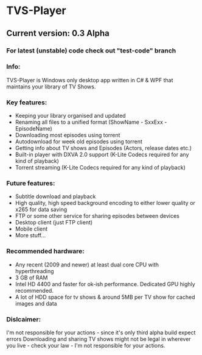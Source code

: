 # TVS-Player
## Current version: 0.3 Alpha
### For latest (unstable) code check out "test-code" branch
### Info:
TVS-Player is Windows only desktop app written in C# & WPF that maintains your library of TV Shows.

### Key features:
- Keeping your library organised and updated
- Renaming all files to a unified format (ShowName - SxxExx - EpisodeName)
- Downloading most episodes using torrent
- Autodownload for week old episodes using torrent
- Getting info about TV shows and Episodes (Actors, release dates etc.)
- Built-in player with DXVA 2.0 support (K-Lite Codecs required for any kind of playback)
- Torrent streaming (K-Lite Codecs required for any kind of playback)

### Future features:
- Subtitle download and playback
- High quality, high speed background encoding to either lower quality or x265 for data saving
- FTP or some other service for sharing episodes between devices
- Desktop client (just FTP client)
- Mobile client
- More stuff...

### Recommended hardware:
- Any recent (2009 and newer) at least dual core CPU with hyperthreading
- 3 GB of RAM
- Intel HD 4400 and faster for ok-ish performance. Dedicated GPU highly recommended.
- A lot of HDD space for tv shows & around 5MB per TV show for cached images and data


### Dislcaimer:
I'm not responsible for your actions - since it's only third alpha build expect errors
Downloading and sharing TV shows might not be legal in wherever you live - check your law - I'm not responsible for your actions.

